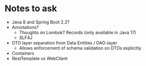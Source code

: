 # Notes to ask

- Java 8 and Spring Boot 2.2?
- Annotations?
  - Thoughts on Lombok? Records (only available in Java 17)
  - SLF4J
- DTO layer separation from Data Entities / DAO-layer
  - Allows enforcement of schema validation on DTOs explicitly
- Containers
- RestTemplate vs WebClient